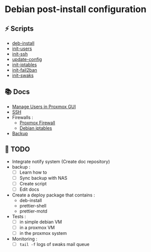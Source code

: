 # Debian post-install configuration

## ⚡ Scripts

- [deb-install](docs/scripts/deb-install.md)
- [init-users](docs/scripts/init-users.md)
- [init-ssh](docs/scripts/init-ssh.md)
- [update-config](docs/scripts/update-config.md)
- [init-iptables](docs/scripts/init-iptables.md)
- [init-fail2ban](docs/scripts/init-fail2ban.md)
- [init-swaks](docs/scripts/init-swaks.md)


## 📚 Docs

- [Manage Users in Proxmox GUI](docs/manage-proxmox-users.md)
- [SSH](docs/ssh.md)
- Firewalls :
  - [Proxmox Firewall](docs/firewall/proxmox-firewall.md)
  - [Debian iptables](docs/firewall/debian-iptables.md)
- [Backup](docs/backup.md)

## 🚧 TODO

- Integrate notify system (Create doc repository)
- backup :
  - [ ] Learn how to
  - [ ] Sync backup with NAS
  - [ ] Create script
  - [ ] Edit docs
- Create a deploy package that contains :
  - deb-install
  - prettier-shell
  - prettier-motd
- Tests :
  - [ ] in simple debian VM
  - [ ] in a proxmox VM
  - [ ] in the proxmox system
- Monitoring :
  - [ ] `tail -f` logs of swaks mail queue